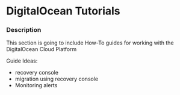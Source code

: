 # DigitalOcean Tutorials

### Description

This section is going to include How-To guides for working with the DigitalOcean Cloud Platform

Guide Ideas:

- recovery console
- migration using recovery console
- Monitoring alerts
